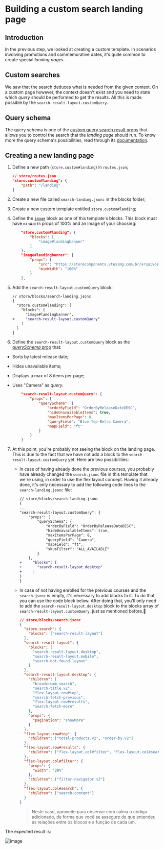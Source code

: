 # Building a custom search landing page

## Introduction

In the previous step, we looked at creating a custom template. In scenarios involving promotions and commemorative dates, it's quite common to create special _landing pages_.

## Custom searches

We saw that the search deduces what is needed from the given context. On a custom page however, the context doesn't exist and you need to state which _query_ should be performed to get the results. All this is made possible by the `search-result-layout.customQuery`.

## Query schema

The query schema is one of the [custom query search result props](https://developers.vtex.com/docs/vtex-search-result) that allows you to control the search that the _landing page_ should run. To know more the query schema's possibilities, read through its [documentation](https://developers.vtex.com/docs/vtex-search-result#step-3---defining-how-the-search-query-data-should-be-fetched).

## Creating a new landing page

1. Define a new path (`store.custom#landing`) in `routes.json`;

   ```json
   // store/routes.json
   "store.custom#landing": {
       "path": "/landing"
   }
   ```

2. Create a new file called `search-landing.jsonc` in the blocks folder;
3. Create a new custom template entitled `store.custom#landing`;
4. Define the [`image`](https://developers.vtex.com/docs/vtex-store-components-image) block as one of this template's blocks. This block must have `minWidth` props of 100% and an image of your choosing:

   ```json
       "store.custom#landing": {
           "blocks": [
               "image#landingbanner"
           ]
       },
       "image#landingbanner": {
           "props": {
               "src": "https://storecomponents.vteximg.com.br/arquivos/box.png",
               "minWidth": "100%"
           }
       },
   ```

5. Add the `search-result-layout.customQuery` block:

   ```diff
   // store/blocks/search-landing.jsonc
   {
     "store.custom#landing": {
       "blocks": [
         "image#landingbanner",
   +     "search-result-layout.customQuery"
       ]
     }
   }
   ```

6. Define the `search-result-layout.customQuery` block as the [_querySchema_ prop](https://developers.vtex.com/docs/vtex-search-result#step-3---defining-how-the-search-query-data-should-be-fetched) that:

- Sorts by latest release date;
- Hides unavailable items;
- Displays a max of 8 items per page;
- Uses "Camera" as _query_.

  ```json
      "search-result-layout.customQuery": {
          "props": {
              "querySchema": {
                  "orderByField": "OrderByReleaseDateDESC",
                  "hideUnavailableItems": true,
                  "maxItemsPerPage": 8,
                  "queryField": "Blue Top Retro Camera",
                  "mapField": "ft"
              }
          }
      }
  ```

7. At this point, you're probably not seeing the block on the landing page. This is due to the fact that we have not add a block to the `search-result-layout.customQuery` yet. Here are two possibilities:

   - In case of having already done the previous courses, you probably have already changed the `search.jsonc` file in this template that we're using, in order to use the flex layout concept. Having it already done, it's only necessary to add the following code lines to the `search-landing.jsonc` file:

     ```diff
     // store/blocks/search-landing.jsonc
     {
     ...
     "search-result-layout.customQuery": {
         "props": {
             "querySchema": {
                 "orderByField": "OrderByReleaseDateDESC",
                 "hideUnavailableItems": true,
                 "maxItemsPerPage": 8,
                 "queryField": "Camera",
                 "mapField": "ft",
                 "skusFilter": "ALL_AVAILABLE"
             }
         },
     +     "blocks": [
     +       "search-result-layout.desktop"
     +     ]
     }
     }
     ```

   - In case of not having enrolled for the previous courses and the `search.jsonc` is empty, it's necessary to add blocks to it. To do that, you can use the code block below. After doing that, you'll only need to add the `search-result-layout.desktop` block to the blocks array of `search-result-layout.customQuery`, just as mentioned before.

     ```json
     // store/blocks/search.jsonc
     {
       "store.search": {
         "blocks": ["search-result-layout"]
       },
       "search-result-layout": {
         "blocks": [
           "search-result-layout.desktop",
           "search-result-layout.mobile",
           "search-not-found-layout"
         ]
       },
       "search-result-layout.desktop": {
         "children": [
           "breadcrumb.search",
           "search-title.v2",
           "flex-layout.row#top",
           "search-fetch-previous",
           "flex-layout.row#results",
           "search-fetch-more"
         ],
         "props": {
           "pagination": "showMore"
         }
       },
       "flex-layout.row#top": {
         "children": ["total-products.v2", "order-by.v2"]
       },
       "flex-layout.row#results": {
         "children": ["flex-layout.col#filter", "flex-layout.col#search"]
       },
       "flex-layout.col#filter": {
         "props": {
           "width": "20%"
         },
         "children": ["filter-navigator.v3"]
       },
       "flex-layout.col#search": {
         "children": ["search-content"]
       }
     }
     ```

     > Neste caso, aproveite para observar com calma o código adicionado, de forma que você se assegure de que entendeu as relações entre os blocos e a função de cada um.

The expected result is:

![image](https://user-images.githubusercontent.com/19495917/90278827-7033c100-de3e-11ea-9083-4d7279312d7f.png)
